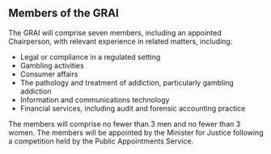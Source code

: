 ##  Members of the GRAI

The GRAI will comprise seven members, including an appointed Chairperson, with
relevant experience in related matters, including:

  * Legal or compliance in a regulated setting 
  * Gambling activities 
  * Consumer affairs 
  * The pathology and treatment of addiction, particularly gambling addiction 
  * Information and communications technology 
  * Financial services, including audit and forensic accounting practice 

The members will comprise no fewer than 3 men and no fewer than 3 women. The
members will be appointed by the Minister for Justice following a competition
held by the Public Appointments Service.
